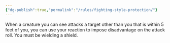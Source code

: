 ```yaml
---
{"dg-publish":true,"permalink":"/rules/fighting-style-protection/"}
---
```


When a creature you can see attacks a target other than you that is within 5 feet of you, you can use your reaction to impose disadvantage on the attack roll. You must be wielding a shield.